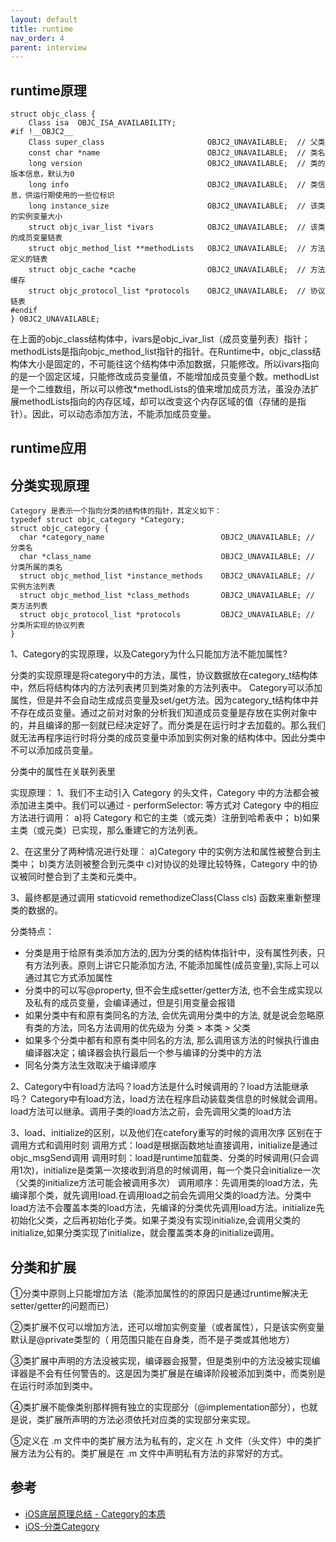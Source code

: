 ```yaml
---
layout: default
title: runtime
nav_order: 4
parent: interview
---
```


## runtime原理

~~~
struct objc_class {
    Class isa  OBJC_ISA_AVAILABILITY;
#if !__OBJC2__
    Class super_class                       OBJC2_UNAVAILABLE;  // 父类
    const char *name                        OBJC2_UNAVAILABLE;  // 类名
    long version                            OBJC2_UNAVAILABLE;  // 类的版本信息，默认为0
    long info                               OBJC2_UNAVAILABLE;  // 类信息，供运行期使用的一些位标识
    long instance_size                      OBJC2_UNAVAILABLE;  // 该类的实例变量大小
    struct objc_ivar_list *ivars            OBJC2_UNAVAILABLE;  // 该类的成员变量链表
    struct objc_method_list **methodLists   OBJC2_UNAVAILABLE;  // 方法定义的链表
    struct objc_cache *cache                OBJC2_UNAVAILABLE;  // 方法缓存
    struct objc_protocol_list *protocols    OBJC2_UNAVAILABLE;  // 协议链表
#endif
} OBJC2_UNAVAILABLE;
~~~

在上面的objc_class结构体中，ivars是objc_ivar_list（成员变量列表）指针；methodLists是指向objc_method_list指针的指针。在Runtime中，objc_class结构体大小是固定的，不可能往这个结构体中添加数据，只能修改。所以ivars指向的是一个固定区域，只能修改成员变量值，不能增加成员变量个数。methodList是一个二维数组，所以可以修改*methodLists的值来增加成员方法，虽没办法扩展methodLists指向的内存区域，却可以改变这个内存区域的值（存储的是指针）。因此，可以动态添加方法，不能添加成员变量。

## runtime应用


## 分类实现原理

~~~
Category 是表示一个指向分类的结构体的指针，其定义如下：
typedef struct objc_category *Category;
struct objc_category {
  char *category_name                          OBJC2_UNAVAILABLE; // 分类名
  char *class_name                             OBJC2_UNAVAILABLE; // 分类所属的类名
  struct objc_method_list *instance_methods    OBJC2_UNAVAILABLE; // 实例方法列表
  struct objc_method_list *class_methods       OBJC2_UNAVAILABLE; // 类方法列表
  struct objc_protocol_list *protocols         OBJC2_UNAVAILABLE; // 分类所实现的协议列表
}
~~~

1、Category的实现原理，以及Category为什么只能加方法不能加属性?

分类的实现原理是将category中的方法，属性，协议数据放在category_t结构体中，然后将结构体内的方法列表拷贝到类对象的方法列表中。
Category可以添加属性，但是并不会自动生成成员变量及set/get方法。因为category_t结构体中并不存在成员变量。通过之前对对象的分析我们知道成员变量是存放在实例对象中的，并且编译的那一刻就已经决定好了。而分类是在运行时才去加载的。那么我们就无法再程序运行时将分类的成员变量中添加到实例对象的结构体中。因此分类中不可以添加成员变量。

分类中的属性在关联列表里

实现原理：
1、我们不主动引入 Category 的头文件，Category 中的方法都会被添加进主类中。我们可以通过 - performSelector: 等方式对 Category 中的相应方法进行调用：
a)将 Category 和它的主类（或元类）注册到哈希表中；
b)如果主类（或元类）已实现，那么重建它的方法列表。

2、在这里分了两种情况进行处理：
a)Category 中的实例方法和属性被整合到主类中；
b)类方法则被整合到元类中
c)对协议的处理比较特殊，Category 中的协议被同时整合到了主类和元类中。

3、最终都是通过调用 staticvoid remethodizeClass(Class cls) 函数来重新整理类的数据的。

分类特点：
- 分类是用于给原有类添加方法的,因为分类的结构体指针中，没有属性列表，只有方法列表。原则上讲它只能添加方法, 不能添加属性(成员变量),实际上可以通过其它方式添加属性
- 分类中的可以写@property, 但不会生成setter/getter方法, 也不会生成实现以及私有的成员变量，会编译通过，但是引用变量会报错
- 如果分类中有和原有类同名的方法, 会优先调用分类中的方法, 就是说会忽略原有类的方法，同名方法调用的优先级为 分类 > 本类 > 父类
- 如果多个分类中都有和原有类中同名的方法, 那么调用该方法的时候执行谁由编译器决定；编译器会执行最后一个参与编译的分类中的方法
- 同名分类方法生效取决于编译顺序

2、Category中有load方法吗？load方法是什么时候调用的？load方法能继承吗？
Category中有load方法，load方法在程序启动装载类信息的时候就会调用。load方法可以继承。调用子类的load方法之前，会先调用父类的load方法

3、load、initialize的区别，以及他们在catefory重写的时候的调用次序
区别在于调用方式和调用时刻
调用方式：load是根据函数地址直接调用，initialize是通过objc_msgSend调用
调用时刻：load是runtime加载类、分类的时候调用(只会调用1次)，initialize是类第一次接收到消息的时候调用，每一个类只会initialize一次（父类的initialize方法可能会被调用多次）
调用顺序：先调用类的load方法，先编译那个类，就先调用load.在调用load之前会先调用父类的load方法。分类中load方法不会覆盖本类的load方法，先编译的分类优先调用load方法。initialize先初始化父类，之后再初始化子类。如果子类没有实现initialize,会调用父类的initialize,如果分类实现了initialize，就会覆盖类本身的initialize调用。

## 分类和扩展

①分类中原则上只能增加方法（能添加属性的的原因只是通过runtime解决无setter/getter的问题而已）

②类扩展不仅可以增加方法，还可以增加实例变量（或者属性），只是该实例变量默认是@private类型的（
用范围只能在自身类，而不是子类或其他地方）

③类扩展中声明的方法没被实现，编译器会报警，但是类别中的方法没被实现编译器是不会有任何警告的。这是因为类扩展是在编译阶段被添加到类中，而类别是在运行时添加到类中。

④类扩展不能像类别那样拥有独立的实现部分（@implementation部分），也就是说，类扩展所声明的方法必须依托对应类的实现部分来实现。

⑤定义在 .m 文件中的类扩展方法为私有的，定义在 .h 文件（头文件）中的类扩展方法为公有的。类扩展是在 .m 文件中声明私有方法的非常好的方式。



## 参考

- [iOS底层原理总结 - Category的本质](https://www.jianshu.com/p/fa66c8be42a2)
- [iOS-分类Category](https://www.jianshu.com/p/01911be8ce83)
